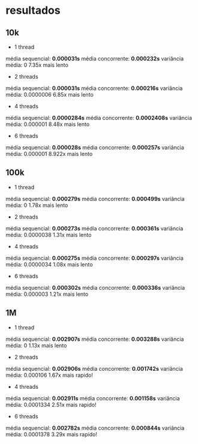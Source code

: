 # resultados

## 10k

- 1 thread

média sequencial:  **0.000031s**
média concorrente: **0.000232s**
variância média: 0
7.35x mais lento

- 2 threads

média sequencial:  **0.000031s**
média concorrente: **0.000216s**
variância média: 0.0000006
6.85x mais lento

- 4 threads

média sequencial:  **0.0000284s**
média concorrente: **0.0002408s**
variância média: 0.000001
8.48x mais lento

- 6 threads

média sequencial:  **0.000028s**
média concorrente: **0.000257s**
variância média: 0.000001
8.922x mais lento

## 100k

- 1 thread

média sequencial:  **0.000279s**
média concorrente: **0.000499s**
variância média: 0
1.78x mais lento

- 2 threads

média sequencial:  **0.000273s**
média concorrente: **0.000361s**
variância média: 0.0000038
1.31x mais lento

- 4 threads

média sequencial:  **0.000275s**
média concorrente: **0.000297s**
variância média: 0.0000034
1.08x mais lento

- 6 threads

média sequencial:  **0.000302s**
média concorrente: **0.000336s**
variância média: 0.000003
1.21x mais lento

## 1M

- 1 thread

média sequencial:  **0.002907s**
média concorrente: **0.003288s**
variância média: 0
1.13x mais lento

- 2 threads

média sequencial:  **0.002906s**
média concorrente: **0.001742s**
variância média: 0.000106
1.67x mais rapido!

- 4 threads

média sequencial:  **0.002911s**
média concorrente: **0.001158s**
variância média: 0.0001334
2.51x mais rapido!

- 6 threads

média sequencial:  **0.002782s**
média concorrente: **0.000844s**
variância média: 0.0001378
3.29x mais rapido!
